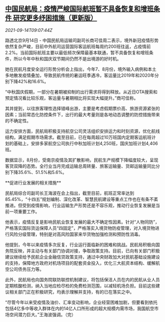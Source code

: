 <!--1631611863000-->
[中国民航局：疫情严峻国际航班暂不具备恢复和增班条件 研究更多纾困措施（更新版）](https://cn.reuters.com/article/china-air-passenger-traffic-0914-idCNKBS2GA0OT)
------

<div><i>2021-09-14T09:07:44Z</i></div><p>路透北京9月14日 - 中国民航局运输司副司长商可佳周二表示，境外新冠疫情形势依然复杂严峻，目前中外航司运营国际客运航班每周约200班往返，占疫情前2.2%。当前国际航班主要以最低频次保障最基本联通，暂不具备恢复和增班条件，所以今年中秋和国庆双节期间仍然不是出境游的好时机。</p><p>她在民航月度安全运行形势分析会上指出，今年7、8月份，境外输入病例和本土多地散发疫情叠加，导致民航传统的暑运旺季遇冷，客运量比2019年和2020年分别下降42%和16.6%。</p><p>“中秋国庆假期，一部分在暑期被抑制的出行需求将得到释放。从近日OTA搜索和预定情况看比较乐观，客运量与暑期相比将实现大幅提升。”商可佳称。</p><p>其并提到，以往旅客理性选择错峰出游，主要是考虑假期票价高、旅游资源紧张的因素；当前常态化防控条件下，出行的最大考量则是各地动态调整的防控措施带来的不确定性。</p><p>运力安排方面，民航局积极支持航空公司灵活组织安排运力和时刻资源，优化航线结构，满足假期市场需求。截至目前，已在每周超过10万班国内定期客运航班计划的基础上，安排多家航空公司执行中秋加班计划4,250班，国庆加班计划4,406班。</p><p>数据显示，8月份，受南京疫情及其扩散影响，民航生产规模下降幅度较大，呈现客货双降的态势。全行业当月完成运输总周转量、旅客运输量、货邮运输量同比分别下降35.6%、51.5%和5.6%。</p><p>**促进行业发展的相关措施**</p><p>民航局综合司副司长王海波在会上指出，截至目前，航班正常率达到85.45%，“十四五”规划编制、深化改革、智慧民航建设等重点工作也在有条不紊推进。但受到疫情影响，行业运输生产形势还是不容乐观，推动行业恢复发展是当前一项重要工作。</p><p>他表示，疫情反复是影响民航业恢复发展的最大不确定性因素。针对“人物同防”，严格落实国际货运保障人员“四固定”，严格落实入境货物防疫管理，对入境货物进行风险分级管理，特别是对高风险国家来华货物加强检测和预防性消毒。</p><p>他提到，今年以来疫情多次反复，行业运行面临新的困难和挑战。民航局积极向国务院反映，并主动与有关部门协调对接，争取政策支持。目前，已向有关部门积极建议继续给予民航企业金融信贷政策支持，通过中央财政加大对民航基础设施建设的支持，保障地方政府对机场项目的配套资金投入，优化三大航资本结构、缓解航空公司债务压力等。</p><p>此外，民航局也向国务院联防联控机制建议，将包括保洁人员在内的民航从业人员定期核酸检测，纳入当地应检尽检的免费检测范围，以减轻机场负担。目前这些建议相关部门正在积极研究，均表示理解并支持，有的已在落实之中。</p><p>“尽管今年以来受疫情及油价、汇率变动影响，企业经营困难加剧，但要看到依托包括4亿多中等收入群体在内的14亿人口所形成的超大规模内需市场，我国航空市场空间潜力巨大。”王海波强调。（完）</p>
